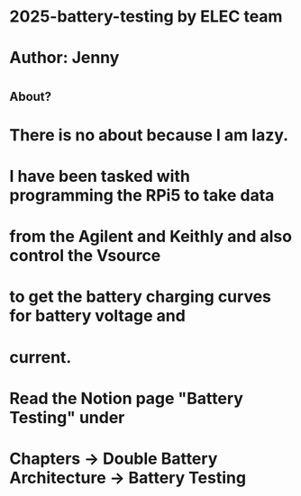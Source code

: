 # 2025-battery-testing by ELEC team 
# Author: Jenny
#
## About?
# There is no about because I am lazy. 
# I have been tasked with programming the RPi5 to take data
# from the Agilent and Keithly and also control the Vsource
# to get the battery charging curves for battery voltage and
# current.
# 
# Read the Notion page "Battery Testing" under 
# Chapters -> Double Battery Architecture -> Battery Testing